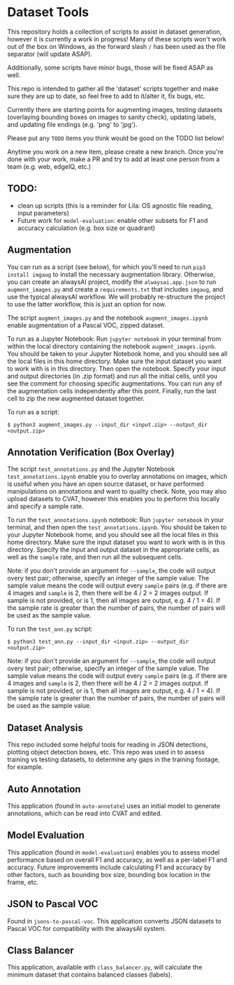 # Dataset Tools
This repository holds a collection of scripts to assist in dataset generation, however it is currently a work in progress! Many of these scripts won't work out of the box on Windows, as the forward slash `/` has been used as the file separator (will update ASAP).

Additionally, some scripts have minor bugs, those will be fixed ASAP as well. 

This repo is intended to gather all the 'dataset' scripts together and make sure they are up to date, so feel free to add to it/alter it, fix bugs, etc.

Currently there are starting points for augmenting images, testing datasets (overlaying bounding boxes on images to sanity check), updating labels, and updating file endings (e.g. 'png' to 'jpg').

Please put any `TODO` items you think would be good on the TODO list below!

Anytime you work on a new item, please create a new branch. Once you're done with your work, make a PR and try to add at least one person from a team (e.g. web, edgeIQ, etc.)

## TODO:
- clean up scripts (this is a reminder for Lila: OS agnostic file reading, input parameters)
- Future work for `model-evaluation`: enable other subsets for F1 and accuracy calculation (e.g. box size or quadrant)

## Augmentation
You can run as a script (see below), for which you'll need to run `pip3 install imgaug` to install the necessary augmentation library. Otherwise, you can create an alwaysAI project, modify the `alwaysai.app.json` to run `augment_images.py` and create a `requirements.txt` that includes `imgaug`, and use the typical alwaysAI workflow. We will probably re-structure the project to use the latter workflow, this is just an option for now.

The script `augment_images.py` and the notebook `augment_images.ipynb` enable augmentation of a Pascal VOC, zipped dataset.

To run as a Jupyter Notebook:
Run `jupyter notebook` in your terminal from within the local directory containing the notebook `augment_images.ipynb`. You should be taken to your Jupyter Notebook home, and you should see all the local files in this home directory. Make sure the input dataset you want to work with is in this directory. Then open the notebook. Specify your input and output directories (in .zip format) and run all the initial cells, until you see the comment for choosing specific augmentations. You can run any of the augmentation cells independently after this point. Finally, run the last cell to zip the new augmented dataset together.

To run as a script:
```
$ python3 augment_images.py --input_dir <input.zip> --output_dir <output.zip>
```

## Annotation Verification (Box Overlay)
The script `test_annotations.py` and the Jupyter Notebook `test_annotations.ipynb` enable you to overlay annotations on images, which is useful when you have an open
source dataset, or have performed manipulations on annotations and want to quality check. Note, you may also upload datasets to CVAT, however this enables you to perform this locally and specify a sample rate.

To run the `test_annotations.ipynb` notebook:
Run `jupyter notebook` in your terminal, and then open the `test_annotations.ipynb`. You should be taken to your Jupyter Notebook home, and you should see all the local files in this home directory. Make sure the input dataset you want to work with is in this directory. Specify the input and output dataset in the appropriate cells, as well as the `sample` rate, and then run all the subsequent cells.

Note: if you don't provide an argument for `--sample`, the code will output overy test pair; otherwise, specify an integer of the sample value. The sample value means the code will output every `sample` pairs (e.g. if there are 4 images and `sample` is 2, then there will be 4 / 2 = 2 images output. If sample is not provided, or is 1, then all images are output, e.g. 4 / 1 = 4). If the sample rate is greater than the number of pairs, the number of pairs will be used as the sample value.

To run the `test_ann.py` script:
```
$ python3 test_ann.py --input_dir <input.zip> --output_dir <output.zip>
```
Note: if you don't provide an argument for `--sample`, the code will output overy test pair; otherwise, specify an integer of the sample value. The sample value means the code will output every `sample` pairs (e.g. if there are 4 images and `sample` is 2, then there will be 4 / 2 = 2 images output. If sample is not provided, or is 1, then all images are output, e.g. 4 / 1 = 4). If the sample rate is greater than the number of pairs, the number of pairs will be used as the sample value.

## Dataset Analysis
This repo included some helpful tools for reading in JSON detections, plotting object detection boxes, etc. This repo was used in to assess training vs testing datasets, to determine any gaps in the training footage, for example.

## Auto Annotation
This application (found in `auto-annotate`) uses an initial model to generate annotations, which can be read into CVAT and edited.

## Model Evaluation
This application (found in `model-evaluation`) enables you to assess model performance based on overall F1 and accuracy, as well as a per-label F1 and accuracy. Future improvements include calculating F1 and accuracy by other factors, such as bounding box size, bounding box location in the frame, etc.

## JSON to Pascal VOC
Found in `jsons-to-pascal-voc`. This application converts JSON datasets to Pascal VOC for compatibility with the alwaysAI system.

## Class Balancer
This application, available with `class_balancer.py`, will calculate the minimum dataset that contains balanced classes (labels).